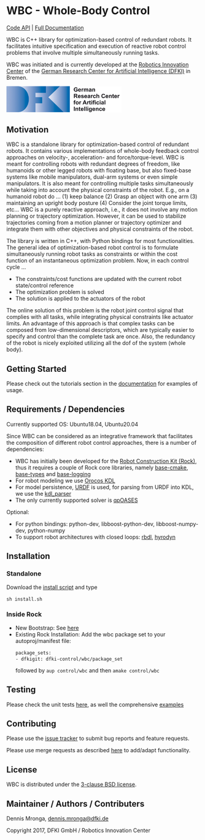 # WBC - Whole-Body Control

[Code API](http://bob.dfki.uni-bremen.de/apis/dfki-control/wbc/wbc)  | [Full Documentation](https://git.hb.dfki.de/wbc/documentation/wikis/home)

WBC is C++ library for optimization-based control of redundant robots. It facilitates intuitive specification and execution of reactive robot control problems that involve multiple simultaneously running tasks. 

WBC was initiated and is currently developed at the [Robotics Innovation Center](http://robotik.dfki-bremen.de/en/startpage.html) of the [German Research Center for Artificial Intelligence (DFKI)](http://www.dfki.de) in Bremen.

<img src="doc/images/DFKI_Logo_e_schrift.jpg" alt="drawing" width="300"/>

## Motivation

WBC is a standalone library for optimization-based control of redundant robots. It contains various implementations of whole-body feedback control approaches on velocity-, acceleration- and force/torque-level. WBC is meant for controlling robots with redundant degrees of freedom, like humanoids or other legged robots with floating base, but also fixed-base systems like mobile manipulators, dual-arm systems or even simple manipulators. It is also meant for controlling multiple tasks simultaneously while taking into account the physical constraints of the robot. E.g., on a humanoid robot do ... (1) keep balance (2) Grasp an object with one arm (3) maintaining an upright body posture (4) Consider the joint torque limits,  etc... WBC is a purely reactive approach, i.e., it does not involve any motion planning or trajectory optimization. However, it can be used to stabilize trajectories coming from a motion planner or trajectory optimizer and integrate them with other objectives and physical constraints of the robot.

The library is written in C++, with Python bindings for most functionalities. The general idea of optimization-based robot control is to formulate simultaneously running robot tasks as constraints or within the cost function of an instantaneous optimization problem. 
Now, in each control cycle ...

  * The constraints/cost functions are updated with the current robot state/control reference
  * The optimization problem is solved
  * The solution is applied to the actuators of the robot

The online solution of this problem is the robot joint control signal that complies with all tasks, while integrating physical constraints like actuator limits. An advantage of this approach is that complex tasks can be composed from low-dimensional descriptors, which are typically  easier to specify and control than the complete task are once. Also, the redundancy of the robot is nicely exploited utilizing  all the dof of the system (whole body).

## Getting Started

Please check out the tutorials section in the [documentation](https://git.hb.dfki.de/dfki-control/wbc/documentation/-/wikis/home) for examples of usage.

## Requirements / Dependencies

Currently supported OS: Ubuntu18.04, Ubuntu20.04

Since WBC can be considered as an integrative framework that facilitates the composition of different robot control approaches, there is a number of dependencies:

* WBC has initially been developed for the [Robot Construction Kit (Rock)](https://www.rock-robotics.org/), thus it requires a couple of Rock core libraries, namely [base-cmake](https://github.com/rock-core/base-cmake), [base-types](https://github.com/rock-core/base-types) and [base-logging](https://github.com/rock-core/base-logging) 
* For robot modeling we use [Orocos KDL](https://github.com/orocos/orocos_kinematics_dynamics)
* For model persistence, [URDF](https://github.com/ros/urdfdom) is used, for parsing from URDF into KDL, we use the [kdl_parser](https://github.com/rock-control/control-kdl_parser)
* The only currently supported solver is [qpOASES](https://github.com/coin-or/qpOASES) 

Optional: 

* For python bindings: python-dev, libboost-python-dev, libboost-numpy-dev, python-numpy
* To support robot architectures with closed loops: [rbdl](https://git.hb.dfki.de/dfki-mechanics/hyrodyn/rbdl), [hyrodyn](https://git.hb.dfki.de/dfki-mechanics/hyrodyn/hyrodyn)

## Installation


### Standalone

Download the [install script](https://git.hb.dfki.de/dfki-control/wbc/wbc/-/blob/master/scripts/install.sh) and type

```
sh install.sh
```

### Inside Rock

* New Bootstrap: See [here](https://git.hb.dfki.de/wbc/buildconf)
* Existing Rock Installation: Add the wbc package set to your autoproj/manifest file: 
    ```
    package_sets:
    - dfkigit: dfki-control/wbc/package_set
    ```    
  followed by `aup control/wbc` and then `amake control/wbc`

## Testing

Please check the unit tests [here](https://git.hb.dfki.de/dfki-control/wbc/wbc/-/tree/master/test), as well the comprehensive [examples](https://git.hb.dfki.de/dfki-control/wbc/wbc/-/tree/master/examples)

## Contributing

Please use the [issue tracker](https://git.hb.dfki.de/dfki-control/wbc/wbc/-/issues) to submit bug reports and feature requests.

Please use merge requests as described [here](https://git.hb.dfki.de/dfki-control/wbc/wbc/-/blob/master/CONTRIBUTING.md) to add/adapt functionality. 

## License

WBC is distributed under the [3-clause BSD license](https://opensource.org/licenses/BSD-3-Clause).

## Maintainer / Authors / Contributers

Dennis Mronga, dennis.mronga@dfki.de

Copyright 2017, DFKI GmbH / Robotics Innovation Center

